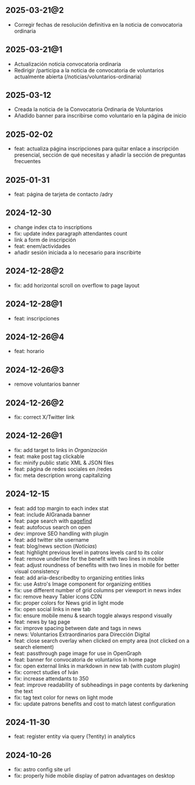 ## 2025-03-21@2

- Corregir fechas de resolución definitiva en la noticia de convocatoria
  ordinaria

## 2025-03-21@1

- Actualización noticia convocatoria ordinaria
- Redirigir /participa a la noticia de convocatoria de voluntarios actualmente
  abierta (/noticias/voluntarios-ordinaria)

## 2025-03-12

- Creada la noticia de la Convocatoria Ordinaria de Voluntarios
- Añadido banner para inscribirse como voluntario en la página de inicio

## 2025-02-02

- feat: actualiza página inscripciones para quitar enlace a inscripción
  presencial, sección de qué necesitas y añadir la sección de preguntas
  frecuentes

## 2025-01-31

- feat: página de tarjeta de contacto /adry

## 2024-12-30

- change index cta to inscriptions
- fix: update index paragraph attendantes count
- link a form de inscripción
- feat: enem/actividades
- añadir sesión iniciada a lo necesario para inscribirte

## 2024-12-28@2

- fix: add horizontal scroll on overflow to page layout

## 2024-12-28@1

- feat: inscripciones

## 2024-12-26@4

- feat: horario

## 2024-12-26@3

- remove voluntarios banner

## 2024-12-26@2

- fix: correct X/Twitter link

## 2024-12-26@1

- fix: add target to links in _Organización_
- feat: make post tag clickable
- fix: minify public static XML & JSON files
- feat: página de redes sociales en /redes
- fix: meta description wrong capitalizing

## 2024-12-15

- feat: add top margin to each index stat
- feat: include AIGranada banner
- feat: page search with [pagefind](https://github.com/shishkin/astro-pagefind)
- feat: autofocus search on open
- dev: improve SEO handling with plugin
- feat: add twitter site username
- feat: blog/news section (_Noticias_)
- feat: highlight previous level in patrons levels card to its color
- feat: remove underline for the benefit with two lines in mobile
- feat: adjust roundness of benefits with two lines in mobile for better visual
  consistency
- feat: add aria-describedby to organizing entities links
- fix: use Astro's Image component for organizing entities
- fix: use different number of grid columns per viewport in news index
- fix: remove heavy Tabler icons CDN
- fix: proper colors for News grid in light mode
- fix: open social links in new tab
- fix: ensure mobile menu & search toggle always respond visually
- feat: news by tag page
- fix: improve spacing between date and tags in news
- news: Voluntarios Extraordinarios para Dirección Digital
- feat: close search overlay when clicked on empty area (not clicked on a search
  element)
- feat: passthrough page image for use in OpenGraph
- feat: banner for convocatoria de voluntarios in home page
- fix: open external links in markdown in new tab (with custom plugin)
- fix: correct studies of Iván
- fix: increase attendants to 350
- feat: improve readability of subheadings in page contents by darkening the
  text
- fix: tag text color for news on light mode
- fix: update patrons benefits and cost to match latest configuration

## 2024-11-30

- feat: register entity via query (?entity) in analytics

## 2024-10-26

- fix: astro config site url
- fix: properly hide mobile display of patron advantages on desktop
